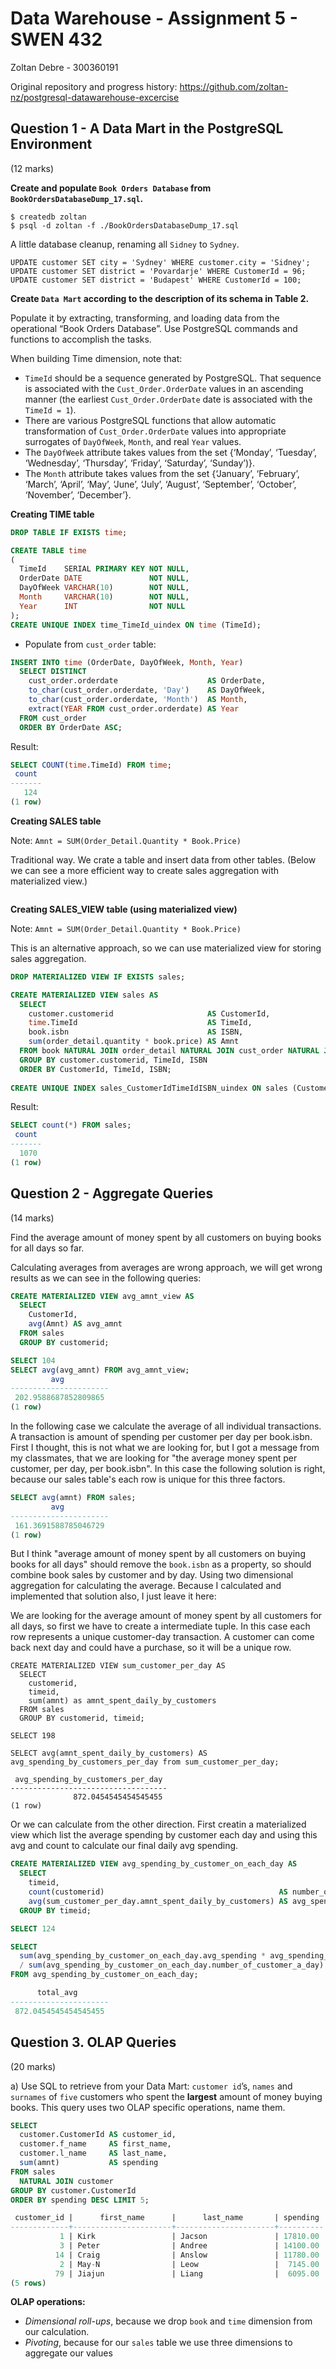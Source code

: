 # Data Warehouse - Assignment 5 - SWEN 432

Zoltan Debre - 300360191

Original repository and progress history: https://github.com/zoltan-nz/postgresql-datawarehouse-excercise

## Question 1 - A Data Mart in the PostgreSQL Environment
(12 marks)

**Create and populate `Book Orders Database` from `BookOrdersDatabaseDump_17.sql`.**

```
$ createdb zoltan
$ psql -d zoltan -f ./BookOrdersDatabaseDump_17.sql
```

A little database cleanup, renaming all `Sidney` to `Sydney`.

```
UPDATE customer SET city = 'Sydney' WHERE customer.city = 'Sidney';
UPDATE customer SET district = 'Povardarje' WHERE CustomerId = 96;
UPDATE customer SET district = 'Budapest' WHERE CustomerId = 100;
```

**Create `Data Mart` according to the description of its schema in Table 2.**

Populate it by extracting, transforming, and loading data from the operational “Book Orders Database”. Use PostgreSQL commands and functions to accomplish the tasks.

When building Time dimension, note that:

* `TimeId` should be a sequence generated by PostgreSQL. That sequence is associated with the `Cust_Order.OrderDate` values in an ascending manner (the earliest `Cust_Order.OrderDate` date is associated with the `TimeId = 1`).
* There are various PostgreSQL functions that allow automatic transformation of `Cust_Order.OrderDate` values into appropriate surrogates of `DayOfWeek`, `Month`, and real `Year` values.
* The `DayOfWeek` attribute takes values from the set {‘Monday’, ‘Tuesday’, ‘Wednesday’, ‘Thursday’, ‘Friday’, ‘Saturday’, ‘Sunday’)}.
* The `Month` attribute takes values from the set {‘January’, ‘February’, ‘March’, ‘April’, ‘May’, ‘June’, ‘July’, ‘August’, ‘September’, ‘October’, ‘November’, ‘December’}.


**Creating TIME table**

```sql
DROP TABLE IF EXISTS time;

CREATE TABLE time
(
  TimeId    SERIAL PRIMARY KEY NOT NULL,
  OrderDate DATE               NOT NULL,
  DayOfWeek VARCHAR(10)        NOT NULL,
  Month     VARCHAR(10)        NOT NULL,
  Year      INT                NOT NULL
);
CREATE UNIQUE INDEX time_TimeId_uindex ON time (TimeId);
```

* Populate from `cust_order` table:

```sql
INSERT INTO time (OrderDate, DayOfWeek, Month, Year)
  SELECT DISTINCT
    cust_order.orderdate                    AS OrderDate,
    to_char(cust_order.orderdate, 'Day')    AS DayOfWeek,
    to_char(cust_order.orderdate, 'Month')  AS Month,
    extract(YEAR FROM cust_order.orderdate) AS Year
  FROM cust_order
  ORDER BY OrderDate ASC;
```

Result:

```sql
SELECT COUNT(time.TimeId) FROM time;
 count
-------
   124
(1 row)
```
 

**Creating SALES table**

Note: `Amnt = SUM(Order_Detail.Quantity * Book.Price)`

Traditional way. We crate a table and insert data from other tables. (Below we can see a more efficient way to create sales aggregation with materialized view.)  

```sql

```

**Creating SALES_VIEW table (using materialized view)**

Note: `Amnt = SUM(Order_Detail.Quantity * Book.Price)`

This is an alternative approach, so we can use materialized view for storing sales aggregation.

```sql
DROP MATERIALIZED VIEW IF EXISTS sales;

CREATE MATERIALIZED VIEW sales AS
  SELECT
    customer.customerid                     AS CustomerId,
    time.TimeId                             AS TimeId,
    book.isbn                               AS ISBN,
    sum(order_detail.quantity * book.price) AS Amnt
  FROM book NATURAL JOIN order_detail NATURAL JOIN cust_order NATURAL JOIN customer NATURAL JOIN time
  GROUP BY customer.customerid, TimeId, ISBN
  ORDER BY CustomerId, TimeId, ISBN;
  
CREATE UNIQUE INDEX sales_CustomerIdTimeIdISBN_uindex ON sales (CustomerId, TimeId, ISBN);  
```

Result:

```sql
SELECT count(*) FROM sales;
 count
-------
  1070
(1 row)
```

## Question 2 - Aggregate Queries
(14 marks)

Find the average amount of money spent by all customers on buying books for all days so far.

Calculating averages from averages are wrong approach, we will get wrong results as we can see in the following queries:

```sql
CREATE MATERIALIZED VIEW avg_amnt_view AS
  SELECT
    CustomerId,
    avg(Amnt) AS avg_amnt
  FROM sales
  GROUP BY customerid;

SELECT 104
SELECT avg(avg_amnt) FROM avg_amnt_view;
         avg
----------------------
 202.9588687852809865
(1 row)
```

In the following case we calculate the average of all individual transactions. A transaction is amount of spending per customer per day per book.isbn. First I thought, this is not what we are looking for, but I got a message from my classmates, that we are looking for "the average money spent per customer, per day, per book.isbn". In this case the following solution is right, because our sales table's each row is unique for this three factors.


```sql
SELECT avg(amnt) FROM sales;
         avg
----------------------
 161.3691588785046729
(1 row)
```

But I think "average amount of money spent by all customers on buying books for all days" should remove the `book.isbn` as a property, so should combine book sales by customer and by day. Using two dimensional aggregation for calculating the average. Because I calculated and implemented that solution also, I just leave it here:

We are looking for the average amount of money spent by all customers for all days, so first we have to create a intermediate tuple. In this case each row represents a unique customer-day transaction. A customer can come back next day and could have a purchase, so it will be a unique row.

```
CREATE MATERIALIZED VIEW sum_customer_per_day AS
  SELECT
    customerid,
    timeid,
    sum(amnt) as amnt_spent_daily_by_customers
  FROM sales
  GROUP BY customerid, timeid;

SELECT 198
  
SELECT avg(amnt_spent_daily_by_customers) AS avg_spending_by_customers_per_day from sum_customer_per_day;

 avg_spending_by_customers_per_day
-----------------------------------
              872.0454545454545455
(1 row)  
```

Or we can calculate from the other direction. First creatin a materialized view which list the average spending by customer each day and using this avg and count to calculate our final daily avg spending.

```sql
CREATE MATERIALIZED VIEW avg_spending_by_customer_on_each_day AS
  SELECT
    timeid,
    count(customerid)                                       AS number_of_customer_a_day,
    avg(sum_customer_per_day.amnt_spent_daily_by_customers) AS avg_spending FROM sum_customer_per_day
  GROUP BY timeid;

SELECT 124

SELECT
  sum(avg_spending_by_customer_on_each_day.avg_spending * avg_spending_by_customer_on_each_day.number_of_customer_a_day)
  / sum(avg_spending_by_customer_on_each_day.number_of_customer_a_day) AS Total_AVG
FROM avg_spending_by_customer_on_each_day;

      total_avg
----------------------
 872.0454545454545455
```

## Question 3. OLAP Queries
(20 marks)

a) Use SQL to retrieve from your Data Mart: `customer id`’s, `names` and `surnames` of `five` customers who spent the **largest** amount of money buying books. This query uses two OLAP specific operations, name them.

```sql
SELECT
  customer.CustomerId AS customer_id,
  customer.f_name     AS first_name,
  customer.l_name     AS last_name,
  sum(amnt)           AS spending
FROM sales
  NATURAL JOIN customer
GROUP BY customer.CustomerId
ORDER BY spending DESC LIMIT 5;

 customer_id |      first_name      |      last_name       | spending
-------------+----------------------+----------------------+----------
           1 | Kirk                 | Jacson               | 17810.00
           3 | Peter                | Andree               | 14100.00
          14 | Craig                | Anslow               | 11780.00
           2 | May-N                | Leow                 |  7145.00
          79 | Jiajun               | Liang                |  6095.00
(5 rows)
```

**OLAP operations:**

* *Dimensional roll-ups*, because we drop `book` and `time` dimension from our calculation.
* *Pivoting*, because for our `sales` table we use three dimensions to aggregate our values

